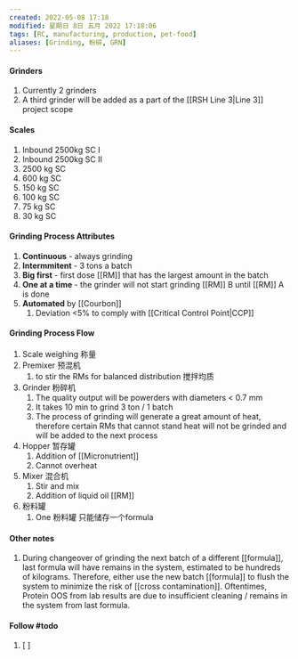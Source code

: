 ```yaml
---
created: 2022-05-08 17:18
modified: 星期日 8日 五月 2022 17:18:06
tags: [RC, manufacturing, production, pet-food]
aliases: [Grinding, 粉碎, GRN]
---
```


#### Grinders
1. Currently 2 grinders 
2. A third grinder will be added as a part of the [[RSH Line 3|Line 3]] project scope

#### Scales
1. Inbound 2500kg SC I
2. Inbound 2500kg SC II
3. 2500 kg SC
4. 600 kg SC
5. 150 kg SC
6. 100 kg SC
7. 75 kg SC
8. 30 kg SC

#### Grinding Process Attributes
1. **Continuous** - always grinding
2. **Intermmitent** - 3 tons a batch
3. **Big first** - first dose [[RM]] that has the largest amount in the batch
4. **One at a time** - the grinder will not start grinding [[RM]] B until [[RM]] A is done
5. **Automated** by [[Courbon]]
	1. Deviation <5% to comply with [[Critical Control Point|CCP]]

#### Grinding Process Flow
1. Scale weighing 称量
2. Premixer 预混机 
	1. to stir the RMs for balanced distribution 搅拌均质
3. Grinder 粉碎机
	1. The quality output will be powerders with diameters < 0.7 mm
	2. It takes 10 min to grind 3 ton / 1 batch
	3. The process of grinding will generate a great amount of heat, therefore certain RMs that cannot stand heat will not be grinded and will be added to the next process
4. Hopper 暂存罐
	1. Addition of  [[Micronutrient]]
	2. Cannot overheat
5. Mixer 混合机
	1. Stir and mix
	2. Addition of liquid oil [[RM]]
6. 粉料罐
	1. One 粉料罐 只能储存一个formula

#### Other notes
1. During changeover of grinding the next batch of a different [[formula]], last formula will have remains in the system, estimated to be hundreds of kilograms. Therefore, either use the new batch [[formula]] to flush the system to minimize the risk of [[cross contamination]]. Oftentimes, Protein OOS from lab results are due to insufficient cleaning / remains in the system from last formula.

#### Follow #todo 
1. [ ] 